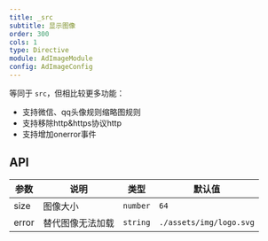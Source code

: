 ```yaml
---
title: _src
subtitle: 显示图像
order: 300
cols: 1
type: Directive
module: AdImageModule
config: AdImageConfig
---
```


等同于 `src`，但相比较更多功能：

+ 支持微信、qq头像规则缩略图规则
+ 支持移除http&https协议http
+ 支持增加onerror事件

## API

参数 | 说明 | 类型 | 默认值
----|------|-----|------
size | 图像大小 | `number` | `64`
error | 替代图像无法加载 | `string` | `./assets/img/logo.svg`
